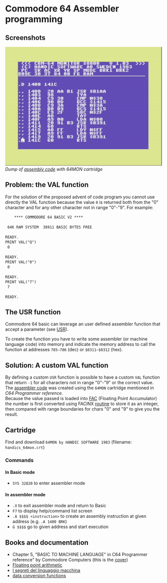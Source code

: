 # Commodore 64 Assembler programming

## Screenshots

![Screenshot of a COMMODORE64 with assembler code on 64MON cartridge](day01-assembler.png)  
*Dump of [assembly code](day01-assembler.asm) with 64MON cartridge*  

## Problem: the VAL function

For the solution of the proposed advent of code program you cannot use directly the VAL function because the value `0` is returned both from the "0" character and for any other character not in range "0"-"9". For example:
```
    **** COMMODORE 64 BASIC V2 ****

 64K RAM SYSTEM  38911 BASIC BYTES FREE

READY.
PRINT VAL("Q")
 0

READY.
PRINT VAL("0")
 0

READY.
PRINT VAL("7")
 7

READY.

```

## The USR function

Commodore 64 basic can leverage an user defined assembler function that accept a parameter (see [USR](https://www.c64-wiki.com/wiki/USR)).

To create the function you have to write some assembler (or machine language code) into memory and indicate the memory address to call the function at addresses `785–786` (dec) or `$0311–$0312` (hex).

## Solution: A custom VAL function

By defining a custom `USR` function is possible to have a custom `VAL` function that return `-1` for all characters not in range "0"-"9" or the correct value. The [assembler code](day01-assembler.asm) was created using the `64MON` cartridge mentioned in *C64 Programmer reference*.  
Because the value passed is loaded into [FAC](https://www.c64-wiki.com/wiki/FAC) (Floating Point Accumulator) the number is first converted using FACINX [routine](https://www.c64-wiki.com/wiki/Floating_point_arithmetic#Routines_for_converting_between_floating_point_and_other_formats) to store it as an integer, then compared with range boundaries for chars "0" and "9" to give you the result.

## Cartridge

Find and download `64MON by HANDIC SOFTWARE 1983` (filename: `handics_64mon.crt`)

### Commands

#### In Basic mode
- `SYS 32820` to enter assembler mode

#### In assembler mode
- `.X` to exit assembler mode and return to Basic
- `F7` to display help/command list screen
- `.A $$$$ <instruction>` to create an assembly instruction at given address (e.g. `.A 1400 BRK`)
- `G $$$$` go to given address and start execution

## Books and documentation

- Chapter 5, "BASIC TO MACHINE LANGUAGE" in C64 Programmer reference" by Commodore Computers (this is the [cover](c64_programmer_reference_book_cover.jpg))
- [Floating point arithmetic](https://www.c64-wiki.com/wiki/Floating_point_arithmetic)
- [I segreti del linguaggio macchina](https://archive.org/details/commodore64isegretidellinguaggiomacchina/mode/1up)
- [data conversion functions](https://sta.c64.org/cbm64basconv.html)
